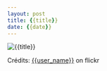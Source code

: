 ```yaml
---
layout: post
title: {{title}}
date: {{date}}
---
```


![{{title}}](/images/{{date_formatted}}.jpg)

Crédits: [{{user_name}}]({{user_profile_url}}) on flickr
